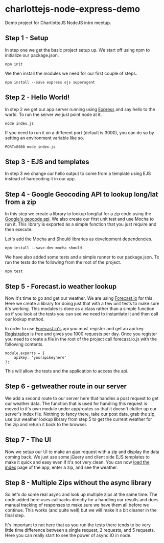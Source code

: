 charlottejs-node-express-demo
=============================

Demo project for ChartlotteJS NodeJS intro meetup.

## Step 1 - Setup
In step one we get the basic project setup up. We start off using npm to initialize our package.json.

	npm init
	
We then install the modules we need for our first couple of steps.

	npm install --save express ejs superagent
	
## Step 2 - Hello World!
In step 2 we get our app server running using [Express](http://expressjs.com) and say hello to the world. To run the server we just point node at it.

	node index.js
	
If you need to run it on a different port (default is 3000), you can do so by setting an environment variable like so.

	PORT=8080 node index.js

## Step 3 - EJS and templates
In step 3 we change our hello output to come from a template using EJS instead of hardcoding it in our app.

## Step 4 - Google Geocoding API to lookup long/lat from a zip
In this step we create a library to lookup long/lat for a zip code using the [Google's geocode api](https://developers.google.com/maps/documentation/geocoding/). We also create our first unit test and use Mocha to run it. This library is exported as a simple function that you just require and then execute.

Let's add the Mocha and Should libraries as development dependencies.

	npm install --save-dev mocha should
	
We have also added some tests and a simple runner to our package.json. To run the tests do the following from the root of the project.

	npm test
	
## Step 5 - Forecast.io weather lookup
Now it's time to go and get our weather. We are using [Forecast.io](http://forecast.io) for this. Here we create a library for doing just that with a few unit tests to make sure it's working. This modules is done as a class rather than a simple function so if you look at the tests you can see we need to instantiate it and then call our lookup method.

In order to use [Forecast.io's](http://forecast.io) api you must register and get an api key. [Registration](https://developer.forecast.io/) is free and gives you 1000 requests per day. Once you register you need to create a file in the root of the project call forecast.io.js with the following contents.

	module.exports = {
		apiKey: 'yourapikeyhere'
	};

This will allow the tests and the application to access the api.

## Step 6 - getweather route in our server
We add a second route to our server here that handles a post request to get our weather data. The function that is used for handling this request is moved to it's own module under app/routes so that it doesn't clutter up our server's index file. Nothing to fancy there, take our post data, grab the zip, use our weather lookup library from step 5 to get the current weather for the zip and return it back to the browser.

## Step 7 - The UI

Now we setup our UI to make an ajax request with a zip and display the data coming back. We just use some jQuery and client side EJS templates to make it quick and easy even if it's not very clean. You can now [load the index](http://localhost:3000) page of the app, enter a zip, and see the weather.

## Step 8 - Multiple Zips without the async library

So let's do some real async and look up multiple zips at the same time. The code added here uses callbacks directly for a handling our results and does manual tracking of responses to make sure we have them all before we continue. This works (and quite well) but we will make it a bit cleaner in the final step.

It's important to not here that as you run the tests there tends to be very little time difference between a single request, 2 requests, and 5 requests. Here you can really start to see the power of async IO in node.
